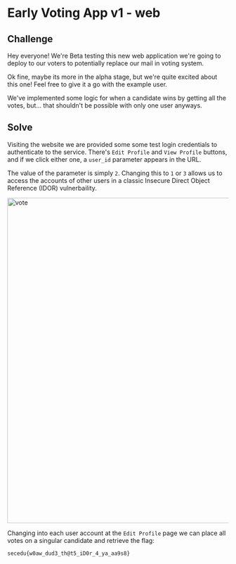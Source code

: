 # Early Voting App v1 - web

## Challenge

Hey everyone! We're Beta testing this new web application we're going to deploy to our voters to potentially replace our mail in voting system.

Ok fine, maybe its more in the alpha stage, but we're quite excited about this one! Feel free to give it a go with the example user.

We've implemented some logic for when a candidate wins by getting all the votes, but... that shouldn't be possible with only one user anyways.

## Solve

Visiting the website we are provided some some test login credentials to authenticate to the service. There's `Edit Profile` and `View Profile` buttons, and if we click either one, a `user_id` parameter appears in the URL.

The value of the parameter is simply `2`. Changing this to `1` or `3` allows us to access the accounts of other users in a classic Insecure Direct Object Reference (IDOR) vulnerbaility.

<img width="672" height="740" alt="vote" src="https://github.com/user-attachments/assets/cb54284a-e6f2-41fa-b172-1d361fb6863d" />


Changing into each user account at the `Edit Profile` page we can place all votes on a singular candidate and retrieve the flag:

`secedu{w0aw_dud3_th@t5_iD0r_4_ya_aa9s8}`
